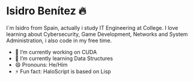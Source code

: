 # Isidro Benítez 🔥
I´m Isidro from Spain, actually i study IT Engineering at College. I love learning about Cybersecurity, Game Development, Networks and System Administration, i also code in my free time.

- 🔭 I’m currently working on CUDA
- 🌱 I’m currently learning Data Structures
- 😄 Pronouns: He/Him
- ⚡ Fun fact: HaloScript is based on Lisp

